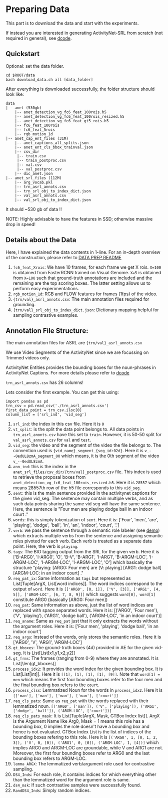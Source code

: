 # Preparing Data

This part is to download the data and start with the experiments.

If instead you are interested in generating ActivityNet-SRL from scratch (not required in general), see [dcode](../dcode).

## Quickstart

Optional: set the data folder.
```
cd $ROOT/data
bash download_data.sh all [data_folder]
```

After everything is downloaded successfully, the folder structure should look like:

```
data
|-- anet (530gb)
    |-- anet_detection_vg_fc6_feat_100rois.h5
    |-- anet_detection_vg_fc6_feat_100rois_resized.h5
    |-- anet_detection_vg_fc6_feat_gt5_rois.h5
    |-- fc6_feat_100rois
    |-- fc6_feat_5rois
    |-- rgb_motion_1d
|-- anet_cap_ent_files (31M)
    |-- anet_captions_all_splits.json
    |-- anet_ent_cls_bbox_trainval.json
    |-- csv_dir
	 |-- train.csv
	 |-- train_postproc.csv
	 |-- val.csv
	 |-- val_postproc.csv
    |-- dic_anet.json
|-- anet_srl_files (112M)
    |-- arg_vocab.pkl
    |-- trn_asrl_annots.csv
    |-- trn_srl_obj_to_index_dict.json
    |-- val_asrl_annots.csv
    |-- val_srl_obj_to_index_dict.json
```

It should ~530 gb of data !!

NOTE: Highly advisable to have the features in SSD; otherwise massive drop in speed!


## Details about the Data
Here, I have explained the data contents in 1-line.
For an in-depth overview of the construction, please refer to [DATA PREP README](../dcode/README.md)

1. `fc6_feat_Xrois`: We have 10 frames, for each frame we get X rois. `X=100` is obtained from FasterRCNN trained on Visual Genome. `X=5` is obtained from `X=100` such that ground-truth annotations are included and the remaining are the top scoring boxes. The latter setting allows us to perform easy experimentations.
1. `rgb_motion_1d`: RGB and FLOW features for frames (1fps) of the video.
1. `{trn/val}_asrl_annots.csv`: The main annotation files required for grounding.
1. `{trn/val}_srl_obj_to_index_dict.json`: Dictionary mapping helpful for sampling contrastive examples.

## Annotation File Structure:
The main annotation files for ASRL are `{trn/val}_asrl_annots.csv`

We use Video Segments of the ActivityNet since we are focussing on Trimmed videos only.

ActivityNet Entities provides the bounding boxes for the noun-phrases in ActivityNet Captions. For more details please refer to [dcode](../dcode)

`trn_asrl_annots.csv` has 26 columns!

Lets consider the first example. You can get this using:
```
import pandas as pd
trn_csv = pd.read_csv('./trn_asrl_annots.csv')
first_data_point = trn_csv.iloc[0]
column_list = ['srl_ind', 'vid_seg']
```

1. `srl_ind`: the index in this csv file. Here it is `0`
1. `vt_split`: is the split the data point belongs to. All data points in `trn_asrl_anonts.csv` have this set to `train`. However, it is 50-50 split for `val_asrl_annots.csv` for `val` and `test`.
1. `vid_seg`: the video and the segment of the video the file belongs to. The convention used is `{vid_name}_segment_{seg_id:02d}`. Here it is `v_--0edUL8zmA_segment_00` which means, it is the 0th segment of the video `v_--0edUL8zmA`.
1. `ann_ind`: this is the index in the `anet_srl_files/csv_dir/{trn/val}_postproc.csv` file. This index is used to retrieve the proposal boxes from `anet_detection_vg_fc6_feat_100rois_resized.h5`. Here it is `28557` which means 28557th row of the h5 file corresponds to this `vid_seg`.
1. `sent`: this is the main sentence provided in the activitynet captions for the given vid_seg. The sentence may contain multiple verbs, and as such data points sharing the same vid seg will have the same sentence. Here, the sentence is "Four men are playing dodge ball in an indoor court ."
1. `words`: this is simply tokenization of `sent`. Here it is: \['Four', 'men', 'are', 'playing', 'dodge', 'ball', 'in', 'an', 'indoor', 'court', '.'\]
1. `verb`: we pass the sentence through a semantic role labeler (see [demo](https://demo.allennlp.org/semantic-role-labeling)) which extracts multiple verbs from the sentence and assigning semantic roles pivoted for each verb. Each verb is treated as a separate data point. Here, the verb is `playing`.
1. `tags`: The BIO tagging output from the SRL for the given verb. Here it is \['B-ARG0', 'I-ARG0', 'O', 'B-V', 'B-ARG1', 'I-ARG1', 'B-ARGM-LOC', 'I-ARGM-LOC', 'I-ARGM-LOC', 'I-ARGM-LOC', 'O'\] which basically the structure "playing: \[ARG0: Four men] are \[V: playing] \[ARG1: dodge ball] \[ARGM-LOC: in an indoor court] ."
1. `req_pat_ix`: Same information as `tags` but represented as List\[Tuple\[ArgX, List\[word indices]]. The word indices correspond to the output of `word`. Here it is `[['ARG0', [0, 1]], ['V', [3]], ['ARG1', [4, 5]], ['ARGM-LOC', [6, 7, 8, 9]]]` which suggests `word[0], word[1]` constitute ARG0 (basically \[ARG0: Four men])
1. `req_pat`: Same information as above, just the list of word indices are replaced with space separated words. Here it is:  \[('ARG0', 'Four men'), ('V', 'playing'), ('ARG1', 'dodge ball'), ('ARGM-LOC', 'in an indoor court')] 
1. `req_aname`: Same as `req_pat` just that it only extracts the words without the argument roles. Here it is: \['Four men', 'playing', 'dodge ball', 'in an indoor court']
1. `req_args`: Instead of the words, only stores the semantic roles. Here it is \['ARG0', 'V', 'ARG1', 'ARGM-LOC']
1. `gt_bboxes`: The ground-truth boxes (4d) provided in AE for the given vid-seg. It is List\[List\[x1,y1,x2,y2]]
1. `gt_frms`: The frames (ranging from 0-9) where they are annotated. It is List\[\len(gt_bboxes)]
1. `process_idx2`: It provides the word index for the given bounding box. It is List\[List\[int]]. Here it is `[[1], [1], [1], [1], [9]]`. Note that `word[1] = men` which means the first four bounding boxes refer to the four men and the final bounding box refers to the `court`. 
1. `process_clss`: Lemmatized Noun for the words in `process_idx2`. Here it is `[['man'], ['man'], ['man'], ['man'], ['court']]`
1. `req_cls_pats`: Same as `req_pat` with the words replaced with their lemmatized noun. `[('ARG0', ['man']), ('V', ['playing']), ('ARG1', ['dodge', 'ball']), ('ARGM-LOC', ['court'])]`
1. `req_cls_pats_mask`: It is List\[Tuple\[ArgX, Mask, GTBox Index list]]. ArgX is the Argument Name like Arg0, Mask = 1 means this role has a bounding box, 0 implies the role doesn't have a bounding box and hence is not evaluated. GTBox Index List is the list of indices of the bounding boxes refering to this role. Here it is `[('ARG0', 1, [0, 1, 2, 3]), ('V', 0, [0]), ('ARG1', 0, [0]), ('ARGM-LOC', 1, [4])]` which implies ARG0 and ARGM-LOC are groundable, while V and ARG1 are not. Moreover, the first four bounding boxes refer to ARG0 and the last bounding box refers to ARGM-LOC.
1. `lemma_ARGX`: The lemmatized verb/argument role used for contrastive sampling.
1. `DS4_Inds`: For each role, it contains indices for which everything other than the lemmatized word for the argument role is same.
1. `ds4_msk`: If such contrastive samples were successfully found.
1. `RandDS4_Inds`: Simply random indices.
